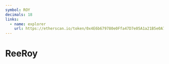 ```yaml
---
symbol: ROY
decimals: 18
links:
  - name: explorer
    url: https://etherscan.io/token/0x4E6b679780e0Ffa47D7e05A1a21B5e0A7834039e
---
```


# ReeRoy
